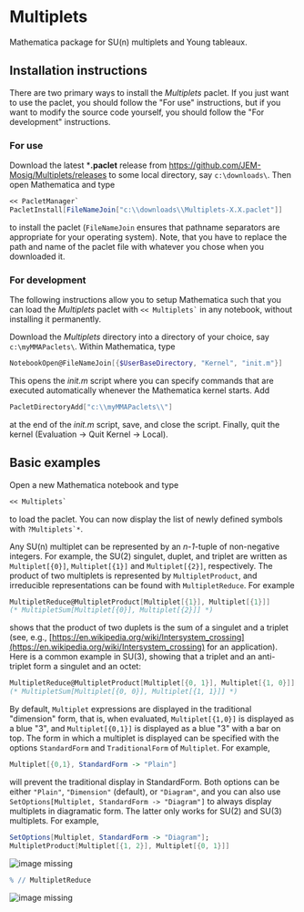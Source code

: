 # Multiplets
Mathematica package for SU(n) multiplets and Young tableaux.

## Installation instructions
There are two primary ways to install the *Multiplets* paclet. 
If you just want to use the paclet, you should follow the "For use" instructions, but if you want to modify the source code yourself, you should follow the "For development" instructions.

### For use
Download the latest ***.paclet** release from https://github.com/JEM-Mosig/Multiplets/releases to some local directory, say `c:\downloads\`. 
Then open Mathematica and type
```mathematica
<< PacletManager`
PacletInstall[FileNameJoin["c:\\downloads\\Multiplets-X.X.paclet"]]
```
to install the paclet (`FileNameJoin` ensures that pathname separators are appropriate for your operating system). 
Note, that you have to replace the path and name of the paclet file with whatever you chose when you downloaded it.

### For development
The following instructions allow you to setup Mathematica such that you can load the *Multiplets* paclet with `` << Multiplets` `` in any notebook, without installing it permanently.

Download the *Multiplets* directory into a directory of your choice, say `c:\myMMAPaclets\`. Within Mathematica, type 

```mathematica
NotebookOpen@FileNameJoin[{$UserBaseDirectory, "Kernel", "init.m"}]
```

This opens the *init.m* script where you can specify commands that are executed automatically whenever the Mathematica kernel starts.
Add

```mathematica
PacletDirectoryAdd["c:\\myMMAPaclets\\"]
```

at the end of the *init.m* script, save, and close the script.
Finally, quit the kernel (Evaluation -> Quit Kernel -> Local). 

## Basic examples
Open a new Mathematica notebook and type

```mathematica
<< Multiplets`
```

to load the paclet. You can now display the list of newly defined symbols with `` ?Multiplets`* ``.

Any SU(n) multiplet can be represented by an *n-1*-tuple of non-negative integers.
For example, the SU(2) singulet, duplet, and triplet are written as `Multiplet[{0}]`, `Multiplet[{1}]` and `Multiplet[{2}]`, respectively.
The product of two multiplets is represented by `MultipletProduct`, and irreducible representations can be found with `MultipletReduce`. 
For example

```mathematica
MultipletReduce@MultipletProduct[Multiplet[{1}], Multiplet[{1}]]
(* MultipletSum[Multiplet[{0}], Multiplet[{2}]] *)
``` 

shows that the product of two duplets is the sum of a singulet and a triplet (see, e.g., [https://en.wikipedia.org/wiki/Intersystem_crossing](https://en.wikipedia.org/wiki/Intersystem_crossing) for an application).
Here is a common example in SU(3), showing that a triplet and an anti-triplet form a singulet and an octet:

```mathematica
MultipletReduce@MultipletProduct[Multiplet[{0, 1}], Multiplet[{1, 0}]]
(* MultipletSum[Multiplet[{0, 0}], Multiplet[{1, 1}]] *)
``` 

By default, `Multiplet` expressions are displayed in the traditional "dimension" form, that is, when evaluated, `Multiplet[{1,0}]` is displayed as a blue "3", and `Multiplet[{0,1}]` is displayed as a blue "3" with a bar on top.
The form in which a multiplet is displayed can be specified with the options `StandardForm` and `TraditionalForm` of `Multiplet`.
For example, 

```mathematica
Multiplet[{0,1}, StandardForm -> "Plain"]
```

will prevent the traditional display in StandardForm.
Both options can be either `"Plain"`, `"Dimension"` (default), or `"Diagram"`, and you can also use `SetOptions[Multiplet, StandardForm -> "Diagram"]` to always display multiplets in diagramatic form.
The latter only works for SU(2) and SU(3) multiplets.
For example,

```mathematica
SetOptions[Multiplet, StandardForm -> "Diagram"];
MultipletProduct[Multiplet[{1, 2}], Multiplet[{0, 1}]]
```
![image missing](http://jem-mosig.com/wp-content/uploads/2018/02/dia_1-2_0-1a.png)

```mathematica
% // MultipletReduce
```
![image missing](http://jem-mosig.com/wp-content/uploads/2018/02/dia_1-2_0-1b.png)
